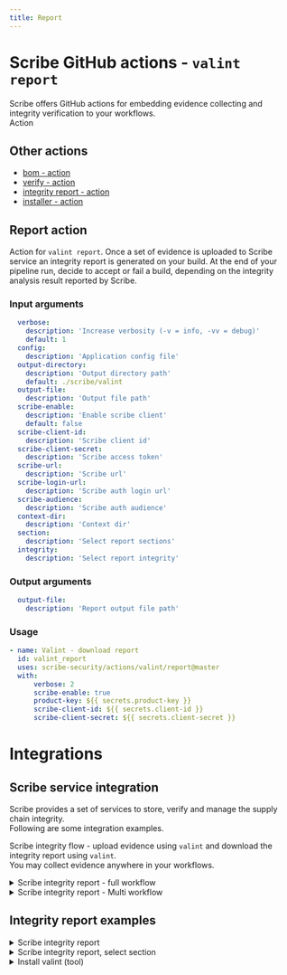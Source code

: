 ```yaml
---
title: Report
---
```

# Scribe GitHub actions - `valint report`
Scribe offers GitHub actions for embedding evidence collecting and integrity verification to your workflows. \
Action 

## Other actions
* [bom - action](https://github.com/scribe-security/action-bom/README.md)
* [verify - action](https://github.com/scribe-security/action-verify/README.md)
* [integrity report - action](https://github.com/scribe-security/action-report/README.md)
* [installer - action](https://github.com/scribe-security/action-installer/README.md)

## Report action
Action for `valint report`.
Once a set of evidence is uploaded to Scribe service an integrity report is generated on your build.
At the end of your pipeline run, decide to accept or fail a build, depending on the integrity analysis result reported by Scribe.  

### Input arguments
```yaml
  verbose:
    description: 'Increase verbosity (-v = info, -vv = debug)'
    default: 1
  config:
    description: 'Application config file'
  output-directory:
    description: 'Output directory path'
    default: ./scribe/valint
  output-file:
    description: 'Output file path'
  scribe-enable:
    description: 'Enable scribe client'
    default: false
  scribe-client-id:
    description: 'Scribe client id' 
  scribe-client-secret:
    description: 'Scribe access token' 
  scribe-url:
    description: 'Scribe url' 
  scribe-login-url:
    description: 'Scribe auth login url' 
  scribe-audience:
    description: 'Scribe auth audience' 
  context-dir:
    description: 'Context dir' 
  section:
    description: 'Select report sections'
  integrity:
    description: 'Select report integrity'
```

### Output arguments
```yaml
  output-file:
    description: 'Report output file path'
```

### Usage
```YAML
- name: Valint - download report
  id: valint_report
  uses: scribe-security/actions/valint/report@master
  with:
      verbose: 2
      scribe-enable: true
      product-key: ${{ secrets.product-key }}
      scribe-client-id: ${{ secrets.client-id }}
      scribe-client-secret: ${{ secrets.client-secret }}
```

# Integrations
## Scribe service integration
Scribe provides a set of services to store, verify and manage the supply chain integrity. \
Following are some integration examples.

Scribe integrity flow - upload evidence using `valint` and download the integrity report using `valint`. \
You may collect evidence anywhere in your workflows.

<details>
  <summary>  Scribe integrity report - full workflow </summary>

Full workflow example of a workflow, upload evidence and download report using Valint.

```YAML
name: example workflow

on: 
  push:
    tags:
      - "*"

jobs:
  scribe-report-test:
    runs-on: ubuntu-latest
    steps:

      - uses: actions/checkout@v3
        with:
          fetch-depth: 0

      - uses: actions/checkout@v3
        with:
          repository: mongo-express/mongo-express
          ref: refs/tags/v1.0.0-alpha.4
          path: mongo-express-scm

      - name: valint Scm generate bom, upload to scribe
        id: valint_bom_scm
        uses: scribe-security/action-bom@master
        with:
           type: dir
           target: 'mongo-express-scm'
           verbose: 2
           scribe-enable: true
           product-key:  ${{ secrets.product-key }}
           scribe-client-id: ${{ secrets.client-id }}
           scribe-client-secret: ${{ secrets.client-secret }}

      - name: Build and push remote
        uses: docker/build-push-action@v3
        with:
          context: .
          push: true
          tags: mongo-express:1.0.0-alpha.4

      - name: valint Image generate bom, upload to scribe
        id: valint_bom_image
        uses: scribe-security/action-bom@master
        with:
           target: 'mongo-express:1.0.0-alpha.4'
           verbose: 2
           scribe-enable: true
           product-key:  ${{ secrets.product-key }}
           scribe-client-id: ${{ secrets.client-id }}
           scribe-client-secret: ${{ secrets.client-secret }}

      - name: Valint - download report
        id: valint_report
        uses: scribe-security/actions/valint/report@master
        with:
           verbose: 2
           scribe-enable: true
           product-key:  ${{ secrets.product-key }}
           scribe-client-id: ${{ secrets.client-id }}
           scribe-client-secret: ${{ secrets.client-secret }}

      - uses: actions/upload-artifact@v3
        with:
          name: scribe-reports
          path: |
            ${{ steps.valint_bom_scm.outputs.OUTPUT_PATH }}
            ${{ steps.valint_bom_image.outputs.OUTPUT_PATH }}
            ${{ steps.valint_report.outputs.OUTPUT_PATH }}
```
</details>


<details>
  <summary>  Scribe integrity report - Multi workflow </summary>

Full workflow example of a workflow, upload evidence and download report using valint

```YAML
name: example workflow

on: 
  push:
    tags:
      - "*"

jobs:
  scribe-report-test:
    runs-on: ubuntu-latest
    steps:

      - uses: actions/checkout@v3
        with:
          fetch-depth: 0

      - uses: actions/checkout@v3
        with:
          repository: mongo-express/mongo-express
          ref: refs/tags/v1.0.0-alpha.4
          path: mongo-express-scm

      - name: Build and push remote
        uses: docker/build-push-action@v3
        with:
          context: .
          push: true
          tags: mongo-express:1.0.0-alpha.4

      - name: valint Image generate bom, upload to scribe
        id: valint_bom_image
        uses: scribe-security/action-bom@master
        with:
           target: 'mongo-express:1.0.0-alpha.4'
           verbose: 2
           scribe-enable: true
           product-key:  ${{ secrets.product-key }}
           scribe-client-id: ${{ secrets.client-id }}
           scribe-client-secret: ${{ secrets.client-secret }}

      - name: Valint - download report
        id: valint_report
        uses: scribe-security/actions/valint/report@master
        with:
           verbose: 2
           scribe-enable: true
           product-key:  ${{ secrets.product-key }}
           scribe-client-id: ${{ secrets.client-id }}
           scribe-client-secret: ${{ secrets.client-secret }}

      - uses: actions/upload-artifact@v3
        with:
          name: scribe-reports
          path: |
            ${{ steps.valint_bom_scm.outputs.OUTPUT_PATH }}
            ${{ steps.valint_bom_image.outputs.OUTPUT_PATH }}
            ${{ steps.valint_report.outputs.OUTPUT_PATH }}
```
</details>

## Integrity report examples
<details>
  <summary>  Scribe integrity report </summary>

Valint downloading integrity report from scribe service

```YAML
  - name: Valint - download report
    id: valint_report
    uses: scribe-security/actions/valint/report@master
    with:
        verbose: 2
        scribe-enable: true
        product-key:  ${{ secrets.product-key }}
        scribe-client-id: ${{ secrets.client-id }}
        scribe-client-secret: ${{ secrets.client-secret }}
```
</details>

<details>
  <summary>  Scribe integrity report, select section </summary>

Valint downloading integrity report from scribe service

```YAML
  - name: Valint - download report
    id: valint_report
    uses: scribe-security/actions/valint/report@master
    with:
        verbose: 2
        scribe-enable: true
        product-key:  ${{ secrets.product-key }}
        scribe-client-id: ${{ secrets.client-id }}
        scribe-client-secret: ${{ secrets.client-secret }}
        section: packages
```
</details>

<details>
  <summary> Install valint (tool) </summary>

Install valint as a tool
```YAML
- name: install valint
  uses: scribe-security/actions/valint/installer@master

- name: valint run
  run: |
    valint --version
    valint bom busybox:latest -vv
    valint report --scribe.client-id $SCRIBE_CLIENT_ID $SCRIBE_CLIENT_SECRET

``` 
</details>
